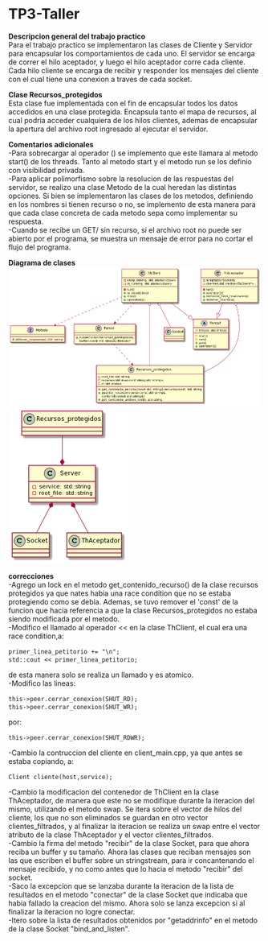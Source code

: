 # TP3-Taller

**Descripcion general del trabajo practico**  
Para el trabajo practico se implementaron las clases de Cliente y Servidor para encapsular los comportamientos de cada uno. El servidor se encarga de correr el hilo aceptador, y luego el hilo aceptador corre cada cliente. Cada hilo cliente se encarga de recibir y responder los mensajes del cliente con el cual tiene una conexion a traves de cada socket.   

**Clase Recursos_protegidos**  
Esta clase fue implementada con el fin de encapsular todos los datos accedidos en una clase protegida. Encapsula tanto el mapa de recursos, al cual podria acceder cualquiera de los hilos clientes, ademas de encapsular la apertura del archivo root ingresado al ejecutar el servidor.

**Comentarios adicionales**  
-Para sobrecargar al operador () se implemento que este llamara al metodo start() de los threads. Tanto al metodo start y el metodo run se los definio con visibilidad privada.  
-Para aplicar polimorfismo sobre la resolucion de las respuestas del servidor, se realizo una clase Metodo de la cual heredan las distintas opciones. Si bien se implementaron las clases de los metodos, definiendo en los nombres si tienen recurso o no, se implemento de esta manera para que cada clase concreta de cada metodo sepa como implementar su respuesta.  
-Cuando se recibe un GET/ sin recurso, si el archivo root no puede ser abierto por el programa, se muestra un mensaje de error para no cortar el flujo del programa.  

**Diagrama de clases**  
![Alt Text](clasestp3.png)
![Alt Text](clasestp33.png)

**correcciones**  
-Agrego un lock en el metodo get_contenido_recurso() de la clase recursos protegidos ya que nates habia una race condition que no se estaba protegiendo como se debia. Ademas, se tuvo remover el 'const' de la funcion que hacia referencia a que la clase Recursos_protegidos no estaba siendo modificada por el metodo.  
-Modifico el llamado al operador << en la clase ThClient, el cual era una race condition,a:  
```
primer_linea_petitorio += "\n";
std::cout << primer_linea_petitorio;
```  
de esta manera solo se realiza un llamado y es atomico.  
-Modifico las lineas:
```
this->peer.cerrar_conexion(SHUT_RD);
this->peer.cerrar_conexion(SHUT_WR);
```  
por:
```
this->peer.cerrar_conexion(SHUT_RDWR);
```
-Cambio la contruccion del cliente en client_main.cpp, ya que antes se estaba copiando, a:  
```
Client cliente(host,service);
```
-Cambio la modificacion del contenedor de ThClient en la clase ThAceptador, de manera que este no se modifique durante la iteracion del mismo, utilizando el metodo swap. Se itera sobre el vector de hilos del cliente, los que no son eliminados se guardan en otro vector clientes_filtrados, y al finalizar la iteracion se realiza un swap entre el vector atributo de la clase ThAceptador y el vector clientes_filtrados.  
-Cambio la firma del metodo "recibir" de la clase Socket, para que ahora reciba un buffer y su tamaño. Ahora las clases que reciban mensajes son las que escriben el buffer sobre un stringstream, para ir concantenando el mensaje recibido, y no como antes que lo hacia el metodo "recibir" del socket.  
-Saco la excepcion que se lanzaba durante la iteracion de la lista de resultados en el metodo "conectar" de la clase Socket que indicaba que habia fallado la creacion del mismo. Ahora solo se lanza excepcion si al finalizar la iteracion no logre conectar.  
-Itero sobre la lista de resultados obtenidos por "getaddrinfo" en el metodo de la clase Socket "bind_and_listen".  
